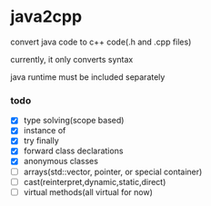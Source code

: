 # java2cpp

convert java code to c++ code(.h and .cpp files)

currently, it only converts syntax

java runtime must be included separately

### todo

- [x] type solving(scope based)
- [x] instance of
- [x] try finally
- [x] forward class declarations
- [x] anonymous classes
- [ ] arrays(std::vector, pointer, or special container)
- [ ] cast(reinterpret,dynamic,static,direct) 
- [ ] virtual methods(all virtual for now)